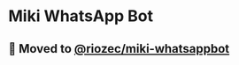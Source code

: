# Miki WhatsApp Bot

## 🚀 Moved to [@riozec/miki-whatsappbot](https://github.com/riozec/miki-whatsappbot)
